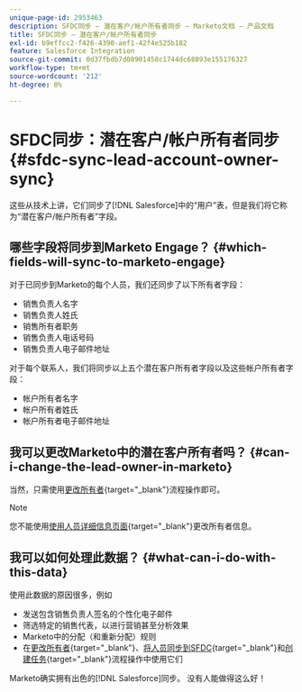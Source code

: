 ```yaml
---
unique-page-id: 2953463
description: SFDC同步 — 潜在客户/帐户所有者同步 — Marketo文档 — 产品文档
title: SFDC同步 — 潜在客户/帐户所有者同步
exl-id: b9effcc2-f426-4390-aef1-42f4e525b182
feature: Salesforce Integration
source-git-commit: 0d37fbdb7d08901458c1744dc68893e155176327
workflow-type: tm+mt
source-wordcount: '212'
ht-degree: 0%

---
```


# SFDC同步：潜在客户/帐户所有者同步 {#sfdc-sync-lead-account-owner-sync}

这些从技术上讲，它们同步了[!DNL Salesforce]中的“用户”表，但是我们将它称为“潜在客户/帐户所有者”字段。

## 哪些字段将同步到Marketo Engage？ {#which-fields-will-sync-to-marketo-engage}

对于已同步到Marketo的每个人员，我们还同步了以下所有者字段：

* 销售负责人名字
* 销售负责人姓氏
* 销售所有者职务
* 销售负责人电话号码
* 销售负责人电子邮件地址

对于每个联系人，我们将同步以上五个潜在客户所有者字段以及这些帐户所有者字段：

* 帐户所有者名字
* 帐户所有者姓氏
* 帐户所有者电子邮件地址

## 我可以更改Marketo中的潜在客户所有者吗？ {#can-i-change-the-lead-owner-in-marketo}

当然，只需使用[更改所有者](/help/marketo/product-docs/core-marketo-concepts/smart-campaigns/salesforce-flow-actions/change-owner.md){target="_blank"}流程操作即可。

>[!NOTE]
>
>您不能使用[使用人员详细信息页面](/help/marketo/product-docs/core-marketo-concepts/smart-lists-and-static-lists/managing-people-in-smart-lists/using-the-person-detail-page.md){target="_blank"}更改所有者信息。

## 我可以如何处理此数据？ {#what-can-i-do-with-this-data}

使用此数据的原因很多，例如

* 发送包含销售负责人签名的个性化电子邮件
* 筛选特定的销售代表，以进行营销甚至分析效果
* Marketo中的分配（和重新分配）规则
* 在[更改所有者](/help/marketo/product-docs/core-marketo-concepts/smart-campaigns/salesforce-flow-actions/change-owner.md){target="_blank"}、[将人员同步到SFDC](/help/marketo/product-docs/core-marketo-concepts/smart-campaigns/salesforce-flow-actions/sync-person-to-sfdc.md){target="_blank"}和[创建任务](/help/marketo/product-docs/core-marketo-concepts/smart-campaigns/salesforce-flow-actions/create-task.md){target="_blank"}流程操作中使用它们

Marketo确实拥有出色的[!DNL Salesforce]同步。 没有人能做得这么好！
